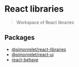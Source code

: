# React libraries

> Workspace of React libraries

## Packages

- [@simonrelet/react-libraries](packages/react-libraries)
- [@simonrelet/react-ui](packages/react-ui)
- [react-behave](packages/react-behave)
